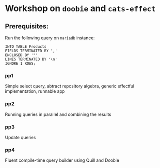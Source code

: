 # Workshop on `doobie` and `cats-effect`

## Prerequisites:
Run the following query on `mariadb` instance:
```LOAD DATA INFILE '/usr/data/MOCK_DATA.csv' 
INTO TABLE Products 
FIELDS TERMINATED BY ',' 
ENCLOSED BY '"'
LINES TERMINATED BY '\n'
IGNORE 1 ROWS;
```

### pp1 
Simple select query, abtract repository algebra, generic effectful implementation, runnable app

### pp2 
Running queries in parallel and combining the results

### pp3 
Update queries 

### pp4
Fluent compile-time query builder using Quill and Doobie 
